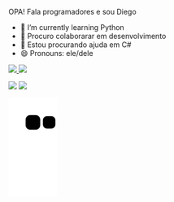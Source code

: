 OPA! Fala programadores e sou Diego 
- 🌱 I’m currently learning Python
- 👯 Procuro colaborarar em desenvolvimento 
- 🤔 Estou procurando ajuda em C#
- 😄 Pronouns: ele/dele

</div>

 <a href="https://github.com/Diego-Ryan">
  <img height="180em" src="https://github-readme-stats.vercel.app/api?username=Diego-Ryan&show_icons=true&theme=dark&include_all_commits=true&count_private=true"/>
  <img height="180em" src="https://github-readme-stats.vercel.app/api/top-langs/?username=Diego-Ryan&layout=compact&langs_count=7&theme=dark"/>
 </div>

       
 
</div>
 
<a href="https://instagram.com/diegoryaan" target="_blank"><img src="https://img.shields.io/badge/-Instagram-%23E4405F?style=for-the-badge&logo=instagram&logoColor=white" target="_blank"></a>
<a href="https://www.linkedin.com/in/diego-ryan-73943b1a6" target="_blank"><img src="https://img.shields.io/badge/-LinkedIn-%230077B5?style=for-the-badge&logo=linkedin&logoColor=white" target="_blank"></a> 


  ![Snake animation](https://github.com/rafaballerini/rafaballerini/blob/output/github-contribution-grid-snake.svg)
 
</div>
